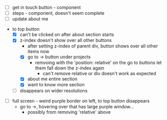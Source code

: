 * [ ] get in touch button - component
* [ ] steps - component, doesn't seem complete
* [ ] update about me
* to top button
  * [x] can't be clicked on after about section starts
  * [x] z-index doesn't show over all other buttons
    * after setting z-index of parent div, button shows over all other items now
    * [x] go to -> button under projects
      * remvoing with the 'position: relative' on the go to buttons let them fall down the z-index again
        * can't remove relative or div doesn't work as expected
    * [x] about me entire section
    * [x] want to know more section
  * [ ] disappears on wider resolutions
* [ ] full screen - weird purple border on left, to top button disappears
  * go to ->, hovering over that has large purple window...
    * possibly from removing 'relative' above